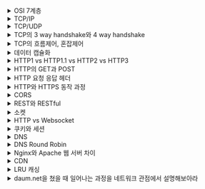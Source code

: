 
<details>
<summary>OSI 7계층</summary>
<div markdown="1">

OSI(Open Systems Interconnection) 모델은 통신 시스템의 설계와 문제 해결을 위한 개념적 모델이다. 이 모델은 통신 시스템을 7개의 계층으로 나누어 각 계층별로 역할과 기능을 정의하고 있다.

1. 물리 계층 (Physical Layer)
    - 전기적, 물리적인 특성을 이용하여 데이터를 전송함
    - 데이터의 비트 단위 전송과 물리적인 매체의 전송 방법을 정의함
2. 데이터 링크 계층 (Data Link Layer)
    - 물리적인 매체를 통해 연결된 두 장치 간의 데이터 전송을 관리함
    - 데이터를 프레임 단위로 나누어 송수신하고, 오류 검출 및 수정을 수행함
3. 네트워크 계층 (Network Layer)
    - 여러 개의 노드들을 거칠 때마다 경로를 찾아주는 역할을 함
    - 데이터의 경로 설정과 전송 방법을 정의함
4. 전송 계층 (Transport Layer)
    - 데이터의 신뢰성 있는 전송을 보장함
    - 오류 검출 및 재전송, 흐름 제어와 혼잡 제어를 수행함
5. 세션 계층 (Session Layer)
    - 양 끝단의 응용 프로세스가 통신을 관리하기 위한 방법을 제공함
    - 데이터 전송을 위한 세션 연결 설정 및 유지, 종료 등의 기능을 수행함
6. 표현 계층 (Presentation Layer)
    - 데이터의 형식을 정의하고, 데이터를 인코딩 및 디코딩함
    - 데이터의 형식 변환, 암호화, 복호화 등의 기능을 수행함
7. 응용 계층 (Application Layer)
    - 최종 사용자가 사용하는 서비스를 제공함
    - HTTP, FTP, SMTP 등과 같은 프로토콜이 이 계층에서 동작함

각 계층은 서로 독립적이고 상호 작용한다. 하위 계층은 상위 계층에 대한 서비스를 제공하고, 상위 계층은 하위 계층에서 제공된 서비스를 이용하여 자신의 서비스를 제공한다. 이러한 계층 구조는 시스템의 모듈화, 개방성, 유지보수성 등을 향상시키는 장점이 있다.

</div>
</details>

<details>
<summary>TCP/IP</summary>
<div markdown="1">


TCP와 IP는 인터넷 프로토콜 스택의 핵심 프로토콜로서, 데이터의 전송을 담당한다.


### TCP
TCP는 데이터의 신뢰성 있는 전송을 보장해준다.
이를 위해 전송 중 발생할 수 있는 오류나 손실을 검사하고 복구하는 기능을 가지고 있다.
TCP는 SYN, ACK, Window Size 등의 정보를 추가하여 데이터 전송의 안정성을 보장한다.


### IP
IP는 인터넷상에서 데이터를 전송하기 위해 사용되는 프로토콜이다.
패킷을 전송할때 패킷에 출발지 IP 주소와 도착지 IP 주소를 IP헤더에 추가해서 전송한다.
이를 사용해서 데이터를 라우팅 하고 목적지에 도달할 수 있도록해준다.
TCP와는 다르게 자체적으로 오류 검사가 복구 기능을 가지고 있지 않다.

### TCP, IP의 역할

두 프로토콜은 서로 보완적인 역할을 수행하며, TCP/IP라는 프로토콜 스택으로 함께 사용된다.

**TCP의 역할**
- **데이터의 신뢰성**을 보장

**IP의 역할**
- 데이터의 경로 설정과 전송을 담당

</div>
</details>

<details>
<summary>TCP/UDP</summary>
<div markdown="1">


|.| TCP       | 	UDP     |
|---|-----------|----------|
|연결 방식| 	연결형 서비스  |	비연결형 서비스|
|패킷 교환| 	가상 회선 방식 |	데이터그램 방식|
|전송 순서 보장| 	보장함      |	보장하지 않음|
|신뢰성| 	높음       |	낮음|
|전송 속도	| 느림        | 	빠름       |

- TCP는 패킷 손실과 오류 감지,복구 등의 기능이 포함되어 있다. 따라서 신뢰성 있는 데이터 전송이 필요한 금융권 서비스에 TCP가 적합하다.
- UDP는 오류 감지나 손실 감지 메커니즘은 없지만, 핸드쉐이크 과정을 제외했기에 전송 속도가 매우 빠르다. 일정량의 손실을 허용하는 비디오 스트리밍 서비스 등에 적합하다.

</div>
</details>

<details>
<summary>TCP의 3 way handshake와 4 way handshake</summary>
<div markdown="1">

TCP의 연결 지향적 특징으로 인해 연결 생성과 연결 종료 시에 매번 핸드쉐이킹 과정을 거친다.

### 3-way handshaking

3-way handshaking은 연결을 생성할때 필요한 과정이다.

<img width="400" alt="3-way handshaking" src="https://user-images.githubusercontent.com/82302520/226425174-6868cb71-ff95-43fa-82fe-6b9db920c32c.png">

1. 요청자가 SYN_SENT 단계에서 랜덤으로 생성한 SYN를 보낸다
2. 수신자는 SYN_RECV 단계에서 요청자의 SYN에 1을 더한 ACK와 랜덤한 SYN를 보낸다
3. 요청자는 ESTABLISHED 단계에서 수신자의 SYN에 1을 더한 ACK를 보낸다
4. 연결 생성 완료

### 4-way handshaking

4-way handshaking은 연결을 종료할때 필요한 과정이다. 연결을 종료하는 핸드쉐이킹이 따로 필요한 이유는 강제로 연결을 종료할 시,
연결이 끊겼다는걸 **상대방이 인지하지 못하고**, 미처 **전송이 완료되지 못한 데이터가 있을 수도 있기 때문이다**.

<img width="400" alt="4-way-handshaking" src="https://user-images.githubusercontent.com/82302520/226425218-21cba66a-0e28-47f5-be22-743245fd0646.png">


1. 요청자가 FIN_WAIT_1 단계에서 FIN과 ACK를 같이 보낸다.
2. 수신자는 CLOSE_WAIT 단계에서 요청자에게 ACK를 보내고 남은 데이터를 보내기 시작한다.
3. 요청자는 수신자의 ACK를 받은 후, 수신자의 데이터 전송이 끝날때까지 대기 한다.
4. 수신자는 데이터 전송이 끝날 경우 LAST_ACK 단계로 진입해서 요청자에게 FIN을 보낸다. 이후 요청자의 ACK이 올때까지 대기
5. 요청자는 FIN을 받고 TIME_WAIT 단계로 진입 후, 수신자에게 ACK 보낸다.
6. 연결 종료

> 4-way handshake에서는 수신측의 남은 데이터를 모두 전송할 수 있도록 half-open 기법이 사용된다는게 중요함. 요청자는 이때 수신 스트림만 열고 수신자의 남은 데이터 처리해준다.

</div>
</details>



<details>
<summary>TCP의 흐름제어, 혼잡제어</summary>
<div markdown="1">


### TCP의 흐름 제어

TCP 연결에서 보통 수신측의 처리 속도보다 송신측의 송신 속도가 더 빠르면 문제가 생긴다. 수신측이 처리하는 동안 요청은 수신측의 수신 버퍼에 쌓이게 되고 버퍼가 꽉차면 마지막에 들어오려는 데이터는 폐기처분 된다.

따라서 송신측은 수신측의 데이터 처리 속도가 얼마인지 미리 파악하고 그에 맞는 양의 데이터를 전송해야 한다. 수신측은 자신이 처리할 수 있는 양을 의미하는 윈도우 크기를 응답 헤더에 담아서 송신측에 전달한다.

### Sliding Window

오늘날의 TCP는 보통 슬라이딩 윈도우 방식을 사용해서 흐름 제어를 구현한다. 송신측은 매번 데이터 전송이 가능한지 체크할 필요 없이, 수신측의 윈도우 사이즈를 알고 있다면 매번 송신 버퍼에서 윈도우 크기 만큼 데이터를 전송하면 된다.

송신측의 윈도우 크기는 3-way handshake 과정에서 결정된다.

송신측은 처음 SYN를 보내고 수신측으로부터 SYN+ACK를 받기까지의 시간을 측정하고 (RTT), 이를 통해서 네트워크 상황 유추한다. 윈도우 크기는 차후 네트워크 상황에 따라 유동적으로 변경된다.

윈도우 크기만큼 전송 후, 수신측으로부터 남은 버퍼공간을 기반으로한 윈도우 사이즈 정보를 받으면 그만큼 window를 밀어서 데이터를 전송시킨다.

> 송신측의 윈도우 사이즈가 결정된 뒤, 수신 측은 매번 얼마의 데이터를 보내면 되는지 알려준다. 그러면 초기 윈도우 사이즈 내에서 계속 윈도우를 넘겨가며 버퍼 내의 데이터를 보낸다. 만약 전송 가능 데이터가 계속 많아지면 네트워크 상황이 좋은 것이므로 윈도우 크기 슬슬 키우면 된다.

### 오류 제어

TCP는 기본적으로 ARQ 기반 오류 제어 사용한다. 보통 이 재전송 과정을 줄이기 위한 방법들을 추가로 사용한다.

수신측이 NACK을 보내는 방법과 ACK의 도착 유무로 판단하는 방법이 있다. 보통은 ACK을 사용한다.

오류가 날 수 있는 3가지 상황
- 송신측이 보낸 데이터가 중간에 유실되어 수신측이 ACK을 안보내는 경우
- 수신측이 ACK을 보냈지만 ACK이 중간에 유실되는 경우
- 송신측이 중복된 ACK를 받는 경우

### 오류 제어 방법 2가지

**Go Back N**

데이터를 연속적으로 보내다가 어느 데이터부터 오류가 발생했는지 검사하는 방법

1. 연속된 데이터를 보낸다.
2. 다 성공적으로 도착했으면 ACK 보냄
3. 만약 중간에 하나라도 유실됐으면 수신측은 그 유실된 데이터 이후의 데이터를 모두 다 버리고 송신측에 어디부터 유실됐는지 알려줌
4. 송신측은 그 유실된 데이터부터의 데이터를 다시 보냄

**Selective Repeat**

Go Back N과 반대로 유실된 데이터만 다시 보내는 방식이다. 선택적으로 재전송 할 수 있기에 효율적이라는 장점이 있지만, 새 데이터를 보내면 별도의 재정렬 과정을 거쳐야 한다는 단점이 있다.

> 재전송이 이득인 상황에서는 Go Back N을 재정렬이 유리한 상황에서는 Selective Repeat을 사용하면 된다.

### 혼잡 제어

네트워크 환경에서 통신 오류가 발생할 경우 기본적인 복구 방식은 재시도이다. 하지만 혼잡상황에서 재시도가 많아지면 혼잡도를 더욱 증가시킬 수 있다. 따라서 혼잡상황에서 송신측은 데이터의 전송량을 유동적으로 조절할 수 있어야 한다.

송신 측은 자신의 최종 윈도우 크기를 정할 때 수신 측이 보내준 윈도우 크기인 수신자 윈도우(RWND), 그리고 자신이 네트워크의 상황을 고려해서 정한 윈도우 크기인 혼잡 윈도우(CWND) 중에서 더 작은 값을 사용한다.

### 혼잡 윈도우 크기 초기화하기

- MSS : 한 세그먼트에 최대로 보낼 수 있는 데이터의 양을 나타내는 값
- MTU(Maximum Transmission Unit) : 한번 통신 때 보낼 수 있는 최대 단위

MSS = MTU - (IP헤더길이 + IP옵션길이) - (TCP헤더길이 + TCP옵션길이)

- TCP 환경에서 기본적인 MTU 크기 : 1500 bytes
- MSS = 1500 - 40 = 1460 Bytes
- 초기 혼잡 위도우 크기 == 1MSS


### 가장 기본적인 혼잡 제어 방법
- AIMD
- Slow Start

**AIMD (Additive Increase / Multicative Decrease)**

네트워크가 문제가 없을때는 혼잡 윈도우의 크기를 1씩 증가시킨다. 하지만 중간에 데이터가 유실되거나 응답이 오지 않는 등의 혼잡 상태 감지되면 혼잡 윈도우 크기를 반으로 줄인다.

> 이 방식은 네트워크에 늦게 참여하는 노드에게 유리

- 이미 대역폭을 많이 사용하고 있는 노드는 혼잡 제어를 통해 윈도우 크기를 반으로 줄일 확률이 높음
- 새로 들어온 노드는 남은 대역폭을 사용해서 본인은 혼잡 윈도우 크기 줄일 수 있다.

AIMD의 문제점 : 현대의 네트워크는 대역폭이 넉넉하다. 하지만 이 방식은 윈도우 크기를 너무 작게 키우기 때문에 네트워크의 대역폭을 제대로 사용하지 못한다.

**Slow Start**

네트워크 대역폭을 제대로 활용하지 못하는 AIMD 방식을 대신해서 윈도우 크기 증가 시 지수적으로 증가시키는 Slow Start 방식이 있다.

- 네트워크 여유로울 시 : 지수적으로 윈도우 크기를 증가
- 혼잡 감지 시 : 윈도우 크기를 1로 줄여버린다

최근의 TCP 에서 사용하는 Tahoe나 Reno가 AIMD와 Slow Start를 적절히 섞어서 사용한다.


### 혼잡 제어 정책 종류

**Tahoe**

<img width="400" alt="스크린샷 2023-02-23 오후 10 49 31" src="https://user-images.githubusercontent.com/82302520/226426571-e6f83cb1-a2d3-462f-ab5e-af8f8252e4b3.png">

- 3 ACK Duplicated나 Timeout 발생하면 1로 줄여버린다.
- 혼잡 상황에서의 문제가 발생했을때의 혼잡 윈도우 크기의 반을 딱 ssthreshold로 다시 잡는다

단점 : 초반 slow start 구간에 키우는데 너무 오래 걸림, 윈도우 크기 1부터 다시 키워야함

**RENO**

<img width="400" alt="스크린샷 2023-02-23 오후 10 49 40" src="https://user-images.githubusercontent.com/82302520/226426601-e503de0b-adb5-42f7-8072-551dbd890787.png">

- 3 ACK Duplicated는 AIMD로 줄이고 ssthreshold도 거기에 맞게 줄인다.
- Timeout은 1로 줄이되 ssthreshold를 반으로 줄이지 않는다.

</div>
</details>

<details>
<summary>데이터 캡슐화</summary>
<div markdown="1">


데이터를 상위나 하위 계층으로 보내는 과정에서 헤더 정보를 덧붙이는 과정을 캡슐화라고 한다. 데이터 송신측에서 데이터를 캡슐화해서 보내면 수신측에서는 다시 역캡슐화 해서 원하는 데이터를 얻는다.

**헤더**
- 캡슐화, 역캡슐화 시에 덧붙이는 출발지 정보, 목적지 정보 또는 오류 체크 등에 필요한 정보
### PDU (Protocol Data Unit)

네트워크에서는 계층마다 데이터 단위를 부르는 이름이 다르다.
- 응용 계층의 데이터 형식 : 메세지
- TCP 헤더가 붙은 데이터 형식 : 세그먼트
- IP 헤더가 붙은 데이터 형식 : 패킷
- 이더넷 헤더와 트레일러가 붙은 데이터 형식 : 프레임

### MTU vs MSS

MTU (Maximum Transmission Unit)
- 한번의 통신으로 보낼 수 있는 데이터의 최대 크기이다. 보통 1500 bytes를 사용한다.

MSS (Maximum Segment Size)
- 한번의 통신으로 보낼 수 있는 순수한 데이터의 크기이다.
- MTU - IP 헤더 (20 bytes) - TCP 헤더 (20 bytes) = 1460 bytes

</div>
</details>


<details>
<summary>HTTP1 vs HTTP1.1 vs HTTP2 vs HTTP3</summary>
<div markdown="1">



### HTTP1
- 커넥션 하나 당 하나의 요청만 보낼 수 있었다
- 매번 요청 하나 보낼때마다 재연결을 위한 핸드셰이크 과정을 거쳐야 했기에 비효율적이었다

### HTTP1.1

- Keep-Alive header를 통해 기존 연결과의 handshake 생략 가능하다, 즉 커넥션을 재사용 가능하다
- 하나의 커넥션에서 여러 요청을 보내는 것이 가능하다
- 하나의 커넥션을 통해 여러 데이터가 동기적인 순서를 가지고 들어온다. 만약 하나가 지연되면 뒤의 요청에 대한 응답도 모두 지연된다. 이를 HOL Blocking이라고 한다.
### HTTP2

- HTTP/2는 하나의 TCP 연결을 통해 여러 데이터 요청을 병렬로 전송할 수 있다. (Multiplexing을 통한 HOL 블로킹 문제 해결)
- HTTP/2는 중복 헤더 프레임을 압축해서 전송한다. 클라이언트와 서버에서 모두 이전 요청에 사용된 헤더 목록을 유지관리함. 모바일과 같이 업로드 대역폭이 상대적으로 작은 경우에는 이런 HTTP 헤더 압축 방법이 특히 유용하다.

### HTTP3 

- UDP 기반의 프로토콜을 사용한다. UDP는 기존의 TCP에서 많은 시간을 잡아먹었던 handshaking 과정이 없기에 낮은 레이턴시를 가진다.
- HTTP3는 Connection Id를 사용해서 클라이언트와 커넥션을 맺는다. IP 기반으로 연결을 맺을 경우, 자주 네트워크가 변경되는 모바일 환경에서는 커넥션이 끊길
확률이 높다. 이는 3-way handshake가 발생할 가능성이 높아진다는 말이고 레이턴시의 증가로 이어진다. HTTP3의 경우 IP와 무관한 랜덤한 값인 Connection Id를 사용하기 때문에 네트워크 변경에 영향을 받지 않고 클라이언트와 연결을 유지할 수 있다.

</div>
</details>

<details>
<summary>HTTP의 GET과 POST</summary>
<div markdown="1">


## 

| 제목 셀1      | GET    | POST        |
|------------|--------|-------------|
| 캐시         | O      | X           |
| 북마크 추가     | O      | X           |
| 데이터 길이 제한  | O      | X           |
| HTTP 응답 코드 | 200 OK | 201 Created |
| 사용 용도      | 리소스 요청 | 리소스 생성      |
| 리소스 전달 방식  | 쿼리 스트링 | HTTP BODY   |
| 멱등성        | O | X   |

</div>
</details>

<details>
<summary>HTTP 요청 응답 헤더</summary>
<div markdown="1">

### HTTP 응답 헤더 주요 항목

**HTTP 버전, 응답 코드**

- HTTP 버전 정보- HTTP 프로토콜에 정의된 응답코드 ex) HTTP/1.1 200 OK

**Server**

- 웹 서버의 정보를 명시 ex) Server : Apache/2.2.24

**Location**

- 응답코드 301, 302 리다이렉션 상태에서 위치 정보를 지정

**Set-Cookie**

- 클라이언트에 저장할 쿠키 정보를 지정

    - Expires : 만료일
    - Secure : HTTPS에서만 사용
    - HttpOnly : 스크립트에서 접근 불가
    - Domain : 같은 도메인에서만 사용

**Expires**

- 해당 리소스의 유효 일시를 지정

**Allow**

- 응답 코드 405 (Method Not Allowed) 상태에서 서버가 제공할 수 있는 HTTP 메서드를 지정

</div>
</details>

<details>
<summary>HTTP와 HTTPS 동작 과정</summary>
<div markdown="1">



SSL 계층은 인터넷에서 데이터를 안전하게 전송하기 위한 프로토콜이다. SSL은 TCP/IP 스택 위에 구현되며 전송 계층과 응용 계층 사이에 위치한다.

SSL은 데이터의 안전성을 보장하기 위해 데이터를 암호화 하고, 인증 및 기밀성의 기능을 제공한다. SSL 사용하면 통신 중에 제 3자가 데이터를 가로채도 데이터가 암호화 되어있기에 인식할 수 없다. 즉, 데이터의 안전성이 보장된다.

### SSL 통신 절차

SSL 계층은 SSL 핸드셰이크 프로토콜과 SSL 레코드 프로토콜로 구성된다.

- SSL 핸드셰이크 프로토콜 : 클라이언트와 서버 간의 SSL 연결을 설정하는 역할이다. 암호화 방식 및 인증서 정보를 교환한다.
- SSL 레코드 프로토콜 : 클라이언트와 서버 간에 실제 데이터를 전송하는 과정이다.

> SSL은 더 나은 기밀성을 제공하는 TLS로 대체되었지만, 아직 예전 웹사이트들은 SSL을 사용하기도 한다.

### SSL 인증 과정

1. 서버는 자신의 정보와 공개키를 CA로 전달한다.
2. CA는 자신의 개인키로 SSL 인증서를 암호화 후 서버에 발급해준다.
3. 서버는 암호화된 SSL 인증서를 웹 브라우저로 보낸다.
4. 웹브라우저는 CA의 개인키로 암호화된 SSL 인증서를 CA의 공개키로 복호화한다.
5. 웹브라우저는 서버의 공개키를 얻어낸다.
6. 웹브라우저는 데이터 암호화에 사용할 비밀키(대칭키)를 서버의 공개키로 암호화 후 서버로 보낸다.
7. 서버는 자신의 개인키로 복호화 후, 데이터 암호화에 사용할 비밀키(대칭키)를 얻어낸다.

### SSL Handshake

TCP 3-way Handshake 과정이 끝난 후, SSL Handshake 과정이 발생한다.

<img width="400" alt="스크린샷 2023-03-20 오후 7 30 16" src="https://user-images.githubusercontent.com/82302520/226424665-e563dece-d45c-4272-b5cc-7bfbc433aad8.png">


1. ClientHello : 클라이언트 측에서 처리 가능한 암호화 알고리즘을 전달해준다.
2. ServerHello : 서버 측에서 한가지 암호화 알고리즘을 선택한다.
3. Certificate : CA의 개인키로 암호화된 SSL 인증서를 브라우져에게 보낸다.
4. ClientKeyExchange : SSL 인증서를 CA의 공개키로 복호화 하고 서버의 공개키를 얻어냄. 이걸로 비밀키를 암호화 후 서버에게 전송.
5. Finished : 서버는 자신의 공개키로 암호화된 비밀키를 자신의 개인키로 복호화하고, 이제 서버와 클라이언트는 암호화에 사용될 대칭키를 둘 다 가지게 됨.

</div>
</details>

<details>
<summary>CORS</summary>
<div markdown="1">

CORS(Cross-Origin Resource Sharing)란, 웹 브라우저에서 실행되는 JavaScript 코드에서 발생하는 보안 상의 이슈 중 하나다.
보안 상의 이유로, 브라우저는 다른 도메인(출저)에 속한 자원(예: 다른 서버에 있는 이미지, 동영상, 스크립트 파일 등)을 자동으로 요청할 수 없다.
이를 Same-Origin Policy(SOP)라고 한다.

### 같은 출저의 기준

> https://www.naver.com:443/mail 에서 443 포트까지가 같은 출저(도메인)이라고 부른다.

하지만, 웹 애플리케이션을 개발하다 보면, 다른 도메인에 있는 자원을 사용해야 하는 경우가 있다. 이를 위해 SOP에는 CORS라는 예외 조항을 둬서 SOP는 위반했더라도 CORS 지켰다면 다른 도메인에서도 데이터를 요청할 수 있도록 만들었다.

### CORS의 동작 원리

1. 웹브라우저가 서버로 요청할때 클라이언트의 출저를 담은 Origin 필드를 헤더에 포함해서 본 요청 이전에 Option 메서드를 통한 예비 요청을 보낸다.
2. 서버는 허용하고자 하는 출저 목록을 Access-Control-Allow-Origin 필드에 담아서 전송한다.
3. 웹브라우저는 서버에서 보낸 Access-Control-Allow-Origin 필드와 Origin 필드를 비교해서 위반 여부 판별한다.
4. 위반 여부를 기준으로 CORS를 위한 안했다면 본 요청을 보내고, 위반했다면 경고창을 띄운뒤 받아온 데이터는 버린다.

CORS는 다른 도메인 간의 자원 공유를 보다 쉽고 안전하게 할 수 있도록 도와주는 기술이다.
하지만, 이를 잘못 구성하면 보안 상의 문제가 발생할 수 있으므로, 적절한 설정이 필요하다.
즉, 웬만하면 Access-Control-Allow-Origin을 * 로 설정하지 말고 필요한 Origin들만 등록해주자

</div>
</details>

<details>
<summary>REST와 RESTful</summary>
<div markdown="1">

REST(Representational State Transfer)는 웹 상의 자원을 이름(URI)으로 구분하여, 해당 자원의 상태(Representational)를 주고 받는 방식을 말한다. REST는 웹의 기존 동작을 이용하며, HTTP 프로토콜을 따르는 모든 플랫폼에서 사용이 가능하다.

RESTful은 REST를 구현하는 웹 서비스의 아키텍처를 의미한다. RESTful은 다음과 같은 원칙들을 따른다.

1. 자원(URI) - 모든 자원은 고유한 ID인 URI를 가지고 있어야 한다.
2. 행위(HTTP Method) - HTTP 프로토콜을 따르는 GET, POST, PUT, DELETE 등의 메소드를 사용하여 자원에 대한 행위를 표현한다.
3. 표현(Representations) - 서버가 클라이언트에게 보내주는 자원은 JSON, XML 등과 같은 포맷을 사용하여 표현된다.
4. 자기서술적 메시지(Self-descriptive message) - 각 요청은 그 자체로 요청에 필요한 모든 정보를 가지고 있어야 한다. 즉, 요청에 대한 설명이 요청 메시지에 포함되어 있어야 한다.
5. 하이퍼미디어(Hypermedia) - 서버는 클라이언트에게 다음에 취할 수 있는 옵션에 대한 링크를 제공해야 한다. (HETAOS)

RESTful 아키텍처를 따르는 웹 서비스는 간단하고 확장성이 좋으며, 서로 다른 클라이언트 플랫폼에서도 사용이 가능하다.

</div>
</details>

<details>
<summary>소켓</summary>
<div markdown="1">


소켓은 네트워크 상에서 돌아가는 두 개의 프로그램 간 양방향 통신의 하나의 엔드포인트이다. 소켓은 포트 번호에 바인딩 되어 TCP 레이어에서 네트워크 통신을 진행하는 애플리케이션을 식별할 수 있게 한다. 소켓은 전송 계층과 응용 계층 사이의 인터페이스 즉, 사용자가 커널을 사용할 수 있도록 추상화를 시켜준다.

프로세스는 소켓을 통해서 외부와 통신을 하게 되는데, 소켓은 리눅스에서 파일로 다루어지며 프로세스는 이 소켓을 사용할때 파일디스크립터를 통해 사용한다.

### 소켓의 종류

**1. 스트림 소켓**

- TCP를 사용하는 연결 지향방식의 소켓이다
- 송수신자의 연결을 보장하여 신뢰성 있는 데이터 전송 가능하게 한다
- 데이터의 순서 보장해준다

**2. 데이터그램 소켓**

- UDP를 사용하는 비연결지향형 소켓이다
- 데이터의 순서와 신뢰성을 보장하지 않는다

### 소켓과 웹소켓의 차이점

- 동작 계층 : 소켓은 TCP, UDP가 속한 4계층에 위치하지만, 웹소켓은 HTTP에 기반하므로 7계층에 위치한다.
- 데이터 형식 : TCP에 기반한 소켓 통신은 바이트 스트림을 통한 데이터 전송을 하지만, 웹소켓 통신은 메세지 형식의 데이터를 다룬다.

> 웹소켓은 소켓 통신에 기반하여 웹 어플리케이션에 맞게 발전된 형태의 통신이다

> 블로그들을 보면 소켓 통신은 양방향 통신, 커넥션 유지가 가능하다고 한다. 하지만, 이건 웹 소켓에 해당하는 이야기인데 HTTP 자체가 TCP 기반으로 동작하고 결국 소켓을 사용하게 되는데 HTTP도 그럼 양방향 통신이 되는것 아닌가..? 스터디에서 해결하기

</div>
</details>


<details>
<summary>HTTP vs Websocket</summary>
<div markdown="1">


웹소켓은 ws 프로토콜을 기반으로 클라이언트와 서버 사이에 지속적인 완전 양방향 연결 스트림을 만들어 주는 기술이다.

### 기존 HTTP를 사용한 실시간 통신 구현 방법

**1. Polling**

클라이언트가 주기적으로 서버에게 데이터를 요청하는 방식을 말한다. 데이터 업데이트 주기가 불분명한 경우, 불필요한 요청으로 인한 부하가 커진다.

**2. Long Polling**

클라이언트가 서버와 연결한 후, 서버 단에서 데이터가 업데이트 될때까지 연결을 유지한다. 만약 데이터가 업데이트 되면 클라이언트로 데이터를 전달한 후 연결을 끊고, 즉시 새로운 요청을 클라이언트로 보낸다.

주로 소규모 실시간 통신 서비스에서 사용된다.

**3. Streaming**

클라이언트가 한번 서버에 연결한 뒤에 계속 이벤트가 발생할때마다 데이터를 전송 받는 기법이다. 실시간으로 데이터를 전달할 수 있고, 불필요한 요청이 발생하지 않지만 단방향 통신만 제공한다.

> 실시간, 양방향 연결 서비스를 제공하기 위해 웹소켓 기술이 사용된다.

### 웹소켓의 동작 방식

웹소켓은 완전한 양방향 통신 (Full Duplex)을 제공한다

- Half Duplex : 양방향 통신이지만 한번에 한쪽만 데이터 전송 가능하다. ex 무전기
- Full Duplex : 한번에 양쪽에서 모두 데이터를 전송할 수 있다.

**웹소켓 동작 순서**

1. 기존 HTTP 핸드쉐이킹 과정을 거쳐서 연결을 맺는다
2. 연결이 생성되면 HTTP 프로토콜에서 ws 프로토콜로 변환한다
3. 웹소켓을 위한 소켓 생성 후 전이중 통신 진행한다

**웹소켓 방식의 장점**

- HTTP의 경우 매 요청마다 핸드셰이크 과정을 거쳐야 하지만, 웹소켓은 한번만 핸드셰이크를 하면 되므로 응답 시간이 줄어든다.
- HTTP 요청을 사용함으로 80 포트와 443 포트 사용 가능하고 HTTP 기능 그대로 사용 가능하다.

### 웹 소켓 관련 고민해볼 주제

<details>
<summary>모바일 환경에서의 웹소켓</summary>
<div markdown="1">

모바일 환경은 데스크탑 웹 환경과 다르게 실시간으로 네트워크 연결 상태가 변한다. 사용자의 이동에 따라 다른 와이파이를 쓰기도 하고 LTE로 전환할수도 있다.
이때 네트워크가 변동되면 클라이언트 쪽에서는 연결을 끊어버린다. 하지만 강제 종료 즉, 4-way handshake 과정을 거치지 않았기 때문에 서버측에서는 연결이 종료된걸 알지 못한다.

따라서 서버에서 데이터를 보내더라도 클라이언트는 데이터를 받지 못한다. 특히 서버가 데이터를 전송했다고 판단하는 기준은 송신 버퍼에 데이터를 썼는지 여부임으로, 클라이언트가 데이터를 받지 않더라도 서버는 성공으로 판단할 수 있다. 따라서 서버는 클라이언트와의 웹 소켓 연결을 주기적으로 확인하기 위한 수단이 필요하다.
이때 대표적인 방법이 주기적으로 서버와 클라이언트가 health를 체크하는 **ping-pong** 방식이다.

</div>
</details>

<details>
<summary>실시간 통신에서는 웹소켓만으로 충분한가</summary>
<div markdown="1">


웹소켓이 실시간 양방향 통신의 가장 좋은 방법이지만, 웹소켓 통신에 문제가 생길 수 있다. 이때를 대비에서 HTTP 기반 Polling 방식의 실시간 데이터 처리 방식도 차선책으로 만들어놔야 한다.
</div>
</details>

</div>
</details>

<details>
<summary>쿠키와 세션</summary>
<div markdown="1">

### 쿠키

쿠키는 서버가 어떤 데이터를 브라우저 측에 저장한 후 다시 그 데이터를 받아오는 기술을 말한다. 서버로부터 쿠키를 응답 받은 브라우저는 해당 쿠키를 클라이언트 컴퓨터의 하드디스크에 저장한다. 쿠키는 유효기간이 정해져 있다면 브라우저가 종료되어도 인증이 유지된다. 클라이언트에 최대 300개까지 쿠키를 저장할 수 있고, 하나의 도메인당 최대 20개의 쿠키를 가질 수 있다. 하나의 쿠키값은 4KB까지 저장된다.

### 쿠키의 사용목적

- 세션 관리(Session Management) : 로그인, 사용자 닉네임, 접속 시간, 장바구니 등의 서버가 알아야할 정보들을 저장한다.
- 개인화(Personalization) : 사용자마다 다르게 그 사람에 적절한 페이지를 보여줌
- 트래킹(Tracking) : 사용자의 행동과 패턴을 분석
 

### 쿠키가 사용되는 예시
- ID 저장, 로그인 상태 유지
- 일주일간 다시 보지 않기.
- 최근 검색한 상품들을 광고에서 추천
- 쇼핑몰 장바구니 기능

### 쿠키의 속성

- Expires : 쿠키의 만료 시간을 지정할 수 있다
- Max-Age : 쿠키의 유효 기간을 지정할 수 있다
- Domain : 브라우저가 쿠키를 전송할 도메인을 지정할 수 있다. 서브 도메인까지 포함
- Path : 쿠키를 돌려보낼 구체적인 경로까지 체크한다. 
- Secure : HTTPS 프로토콜 상에서만 쿠키를 서버로 돌려보낸다.
- HttpOnly : 브라우저에서 자바스크립트를 통해서 쿠키에 접근할 수 있다. 서드파티에서 쿠키에 접근하는 것을 방지

### 쿠키의 단점

쿠키는 여러 보안 이슈들의 원인이 되기도 한다.

- 브라우저 환경에서 쿠키를 쉽게 삭제할 수 있으므로 중요한 데이터는 쿠키에 저장하면 안된다.
- 서버가 가지고 있는 것이 아니라 사용자에게 저장되기 때문에, 임의로 고치거나 지울 수 있고, 가로채기도 쉬워 보안이 취약하다.

### 추가 내용

<details>
<summary>서드 파티 쿠키와 CSRF</summary>
<div markdown="1">

### 서드 파티 쿠키
    
사용자가 접속하고 있는 사이트와 다른 도메인으로 보내지는 쿠키

- www.naver.com이라는 도메인에서 www.daum.net에서 제공하는 img를 호출, 이때 www.daum.net의 쿠키를 가지고 있다면 img 호출 과정에서 쿠키를 보내게 되고, 이를 서드 파티 쿠키라고 한다.

```html
<html>
  <head>
    <title>www.naver.com</title>
    <meta property="og:url" content="https://www.naver.com/" />
  </head>
  <body>
    <img src="https://www.daum.net/image.png" />
  </body>
</html>
```
    
- Referer 헤더와 쿠키에 설정된 도메인이 다른 쿠키라고도 한다. 그렇기 때문에 사용자가 www.naver.com에 걸려있는 www.daum.net 링크를 클릭한 경우에 전송되는 쿠키도 서드 파티 쿠키로 취급된다.

### CSRF

CSRF는 Cross-Site Request Forgery의 약자로 쿠키의 동작 방식을 이용한 공격 방법으로 사용자가 자신의 의지와는 무관하게 공격자가 의도한 행위(수정, 삭제, 등록 등)를 특정 웹사이트에 요청하게 하는 공격을 말한다.
    
**CRRF의 과정**
    
1. 이용자는 웹사이트에 로그인하여 정상적인 쿠키를 발급받는다
2. 공격자는 다음과 같은 링크를 이메일이나 게시판 등의 경로를 통해 이용자에게 전달한다. http://www.geocities.com/attacker. 
3. 공격용 HTML 페이지는 다음과 같은 이미지태그를 가진다. <img src= "https://travel.service.com/travel_update?.src=Korea&.dst=Hell"> 해당 링크는 클릭시 정상적인 경우 출발지와 도착지를 등록하기위한 링크이다. 위의 경우 도착지를 변조하였다.
이용자가 공격용 페이지를 열면, 브라우저는 이미지 파일을 받아오기 위해 공격용 URL을 연다.
이용자의 승인이나 인지 없이 출발지와 도착지가 등록됨으로써 공격이 완료된다. 해당 서비스 페이지는 등록 과정에 대해 단순히 쿠키를 통한 본인확인 밖에 하지 않으므로 공격자가 정상적인 이용자의 수정이 가능하게 된다.
    
    </div>
</details>

### 세션

일정 시간 동안 같은 브라우저로부터 들어오는 요청을 하나의 상태로 보고, 그 상태를 유지시키는 기술. 일정 기간은 웹 브라우저가 종료 되기 전까지를 말한다.

**세션의 동작 순서**

1. 클라이언트가 서버에 접속하면 세션 ID를 발급 받는다.
2. 클라이언트는 세션 ID에 대해 쿠키를 사용해서 브라우저에 가지고 있음
3. 클라이언트는 서버에 요청읇 보낼때 세션 ID를 쿠키에 실어서 같이 보냄
4. 서버는 세션 ID를 전달 받고 세션 저장소에 있는 사용자 정보를 가져옴

### 쿠키와 세션의 차이

- 쿠키는 사용자의 브라우저에 저장이 되고 세션의 서버의 저장소에 저장된다.
- 세션은 브라우저가 종료되면 만료 시간에 상관없이 삭제된다. 반면 쿠키는 만료시간을 정하면 브라우저가 종료되도 사용자 인증 정보가 계속 남아있다.
- 쿠키는 클라이언트가 저장하기 때문에 변질되거나 탈취당할 수 있어서 보안적으로 취약하므로 민감 정보를 저장하면 안된다. 반면 세션은 서버에 사용자 정보가 저장되기 때문에 보안적으로 안전하다.

> 쿠키와 세션은 상반되는 기술이 아니라 서로의 약점을 보완하기 위한 기술로 사용될 수 있다. 예를 들어 탈취당하기 쉽다는 쿠키의 약점을 보완해서 쿠키 내부에 민감 정보 대신 SessionID만 저장해서 전송할 수 있다.

</div>
</details>

<details>
<summary> DNS</summary>
<div markdown="1">


DNS은 인터넷 상에서 도메인 이름을 IP 주소로 변환해주는 시스템이다.

DNS는 계층적 구조로 이루어져 있다. 최상위 계층에서는 .com, .org, .edu, .net 등의 도메인 이름들이 정의되어 있으며, 그 아래 계층에서는 구체적인 도메인 이름들이 정의된다.

DNS는 도메인 이름을 IP 주소로 변환하기 위해 DNS 서버를 사용한다. 일반적으로, 인터넷 서비스 제공자(ISP)는 자신의 DNS 서버를 운영하며, 이 DNS 서버를 통해 사용자가 접속하려는 도메인 이름에 해당하는 IP 주소를 얻어온다. DNS 서버는 요청한 도메인 이름에 대한 IP 주소를 캐싱하여, 동일한 도메인 이름에 대한 다음 요청 시에는 캐시된 IP 주소를 사용하여 빠른 응답을 제공한다.

### DNS 요청 흐름
1. 먼저 PC 내의 DNS 캐시를 뒤진다.
2. PC 내의 hosts 파일을 뒤진다.
3. 공유기가 DNS forwarding 기능을 제공한다면 공유기가 DNS 얻어와준다.
4. 만약 DNS forwarding 기능이 없다면 ISP에서 운영하는 DNS를 뒤져서 원하는 IP를 찾아온다.

> DNS 요청을 매번 실제 DNS 서버가 처리한다면 시간이 많이 걸릴 것이다. 따라서 자주 사용한 주소는 캐시를 통해 빠르게 IP를 얻어올 수 있다.

</div>
</details>

<details>
<summary>DNS Round Robin</summary>
<div markdown="1">

DNS 라운드 로빈(Round Robin)은 DNS(Domain Name System) 서버에서 여러 대의 웹 서버를 등록하고, 요청이 들어올 때마다 순차적으로 웹 서버를 선택하여 요청을 전달하는 방식이다.
이를 통해, 부하 분산(Load Balancing)을 구현할 수 있다.

DNS 라운드 로빈은 다수의 웹 서버를 운영하는 대형 웹 사이트에서, 각각의 웹 서버에 대한 부하를 분산시키기 위해 사용된다. DNS 라운드 로빈 방식에서는, 여러 대의 웹 서버 IP 주소를 DNS 레코드에 등록하고, 클라이언트가 해당 도메인 이름으로 접속을 시도하면 DNS 서버가 등록된 웹 서버 IP 주소 중 하나를 선택하여 응답을 전달한다.

**DNS 라운드 로빈의 장점**
- DNS 라운드 로빈 방식은 구현이 간단하고 비용이 저렴하며, 여러 대의 웹 서버를 사용하는 경우 효과적이다.

**DNS 라운드 로빈의 단점**

- 서버의 수 만큼 공인 IP 주소가 필요하다. -> 로드밸런싱은 공인 IP 하나로 모든 트래픽을 받고 나머지 서버는 사설 IP 사용
- 서버에 장애가 발생해도 감지하지 않고 부하 분산시킨다 -> 로드밸런싱은 주기적으로 서버에 헬스 체크 하지만 DNS 라운드로빈은 체크 안한다.
- DNS 결과를 캐싱하기 때문에 균등한 부하 분산이 어렵다.
- 로드밸런싱 대상인 서버가 모두 동일한 스펙일때 효과가 있다.

### 대안이 될 수 있는 로드밸런싱 알고리즘

- Weighted Round Robin : 웹서버 각각에 가중치를 두고 로드밸런싱을 진행할 수 있다.
- Least Connection : 현재 가장 클라이언트 접속이 적은 서버로 로드밸런싱을 진행한다. 각 서버의 커넥션 수 알아야하므로 라운드 로빈만으로는 구현 불가능


### Route 53을 통한 DNS 로드밸런싱
<img width="400" alt="스크린샷 2023-03-20 오후 8 52 51" src="https://user-images.githubusercontent.com/82302520/226424467-4f2a1e0f-dd5b-460a-b9a2-494bf9b5d34d.png">



기존의 DNS 로드밸런싱은 헬스 체크를 하지 못한다는 단점이 있다. 하지만 AWS의 Route 53은 헬스 체크 기능을 제공한다.

### DNS 로드밸런싱 환경에서의 세션

만약 클라이언트와 특정 서버가 세션을 유지하고 있다면 DNS 로드밸런싱을 통해 다른 IP의 서버에 접속할 경우 세션이 끊어질 수 있다. 따라서 세션 클러스터링 같은 적절한 보완책을 사용해야 한다.

</div>
</details>

<details>
<summary>Nginx와 Apache 웹 서버 차이</summary>
<div markdown="1">


### Apache HTTP Server

Apache Software Foundation에서 만든 웹서버 프로그램이다.

### 주요 특징


**1.스레드/프로세스 기반 구조**

<img width="400" alt="스크린샷 2023-03-21 오후 10 03 14" src="https://user-images.githubusercontent.com/82302520/226614278-feac76d8-1b71-42e7-ae4c-13a7f1f769ff.png">

- Apache는 클라이언트 요청당 하나의 스레드가 처리하는 구조이다.
- 사용자가 많아지면 스레드 생성과 컨텍스트 스위칭 비용이 많이 들게 되고 메모리 및 CPU 낭비가 심해진다.
- 결과적으로 현대의 웹 환경에서 C10K 문제를 해결하지 못한다. 

**2.Multi-Process Module**

PreFork 방식

- 요청이 들어오기 전에 미리 일정량의 자식 프로세스를 생성한 후, 요청이 들어올때마다 할당함. 프로세스가 부족하면 새로 생성한다.
- 프로세스는 서로 메모리 영역을 공유하지 않기 때문에 안정적인 운영이 가능하지만 메모리 소모가 크다.
- 하나의 자식 프로세스가 하나의 쓰레드를 가지고 최대 1024개의 자식 프로세스 가질 수 있다. 
- Apache에서 기본값으로 사용하는 방식이다.

Worker 방식

- 요청이 들어올때마다 쓰레드를 생성해서 처리하는 구조이다.
- 하나의 프로세스는 최대 64개의 쓰레드를 생성 후 사용할 수 있다.
- Mutli CPU 시스템에서 성능이 좋다.
- 쓰레드 간 메모리 공유를 할 수 있으므로 메모리 사용이 효율적이다.

### 단점
- 많은 Connection이 들어오면 컨텍스트 스위칭 과정이 늘어나기 때문에 CPU 부하가 증가한다.
- 들어오는 커넥션 만큼 프로세스를 생성해야 하기 때문에 메모리 부족 현상이 발생 가능하다.
- Apache 서버의 메인 프로세스가 블로킹 되면 다음 요청을 처리하지 못하고 무한 대기 상태에 빠지게 된다.

> 결론적으로 하나의 프로세스/쓰레드가 하나의 커넥션만 처리하기 때문에 C10K를 해결하지 못한다. Nginx는 이를 해결하기 위해 등장했다.

### Nginx

Nginx는 C10K 문제를 해결하기 위해 만들어진 이벤트 기반의 웹 서버 소프트웨어이다.

### Nginx 특징

**이벤트 기반 처리 구조**

<img width="400" alt="스크린샷 2023-03-21 오후 10 01 57" src="https://user-images.githubusercontent.com/82302520/226613911-50ef5049-efc9-4a0b-9f72-aebf4d0dd3f9.png">

- Nginx는 워커 프로세스의 생명주기를 관리하는 마스터 프로세스와 실제 커넥션을 처리하는 워커 프로세스로 구성되어있다.
- 워커 프로세스가 생성될때 지정된 listen 소켓을 배정 받는다. 소켓에 요청이 들어오면 커넥션을 생성하고 처리한다.
- 아파치의 경우 하나의 쓰레드 당 하나의 커넥션이 1대1로 할당되지만, Nginx는 여러 커넥션들이 queue에 적재되고 이벤트 핸들러에서 비동기적으로 처리한다.

요청이 들어오면 OS의 이벤트 큐에 요청들이 쌓인다. 워커 프로세스는 각각 하나의 쓰레드로 구성되어 있고 계속 큐에서 이벤트를 꺼내서 처리한다.

> 이벤트 루프를 사용해서 하나의 쓰레드가 여러 커넥션을 처리할 수 있게 됬고, C10K 문제를 해결할 수 있었다.

### 단점
- Apache 웹 서버보다 지원하는 모듈이 다양하지 않다.

</div>
</details>

<details>
<summary>CDN</summary>
<div markdown="1">


CDN(Content Delivery Network)은 인터넷 사용자가 웹 사이트에 접속할 때, 해당 웹 사이트에 있는 컨텐츠(이미지, 비디오, 문서 등)들을 빠르게 제공하기 위한 분산 네트워크이다.

일반적으로, 웹 사이트에 접속할 때, 해당 웹 사이트가 호스팅되는 서버로부터 모든 컨텐츠를 받아와야 한다.하지만 CDN은 전 세계에 분산된 여러 대의 서버를 사용하여, 해당 컨텐츠를 더 빠르고 효율적으로 제공할 수 있도록 한다.

### CDN의 동작 방식

웹 사이트에서 CDN 사용 설정: 웹 사이트 소유자는 CDN을 사용하도록 설정하고, CDN 공급자로부터 CDN에 대한 엔드포인트 주소를 받는다.

컨텐츠 업로드 및 CDN 캐싱: CDN 공급자는 웹 사이트의 컨텐츠를 캐싱하기 위해 여러 대의 서버를 구축한다. 
웹 사이트 소유자는 CDN 엔드포인트 주소를 이용하여, 컨텐츠를 CDN 서버에 업로드한다.

CDN 요청 및 제공: 사용자가 웹 사이트에 접속하면, 웹 사이트의 HTML 페이지가 CDN 서버로부터 로드된다. 
이 때, HTML 페이지에 포함된 이미지, 비디오, 문서 등의 컨텐츠가 필요한 경우, CDN 서버에서 해당 컨텐츠를 빠르게 제공한다.

CDN을 통해 웹 사이트 소유자는 전 세계 어디서나 빠르게 가장 가까운 CDN 서버에서 컨텐츠를 제공할 수 있으며, 사용자는 웹 사이트에 더 빠르게 접속할 수 있다.
또한, CDN은 웹 사이트의 부하를 분산시켜 서버의 부하를 줄이고, 대역폭 비용을 절감할 수 있는 장점도 있다.

> 유튜브 같이 대형 콘텐츠 제공사들은 세계 곳곳에 있는 CDN 서버를 통해 빠르게 컨텐츠를 제공해준다. 만약 유튜브의 영상을 항상 메인 서버에서 받아와야 했다면 매우 느릴 것이다.

</div>
</details>

<details>
<summary>LRU 캐싱</summary>
<div markdown="1">


LRU (Least Recently Used) 캐싱은 캐시에서 가장 오래 전에 사용된 데이터를 삭제하는 알고리즘이다. 이 알고리즘은 캐시의 크기가 한정되어 있을 때, 캐시에 새로운 데이터가 삽입될 때마다 가장 오래전에 사용된 데이터를 삭제하여 캐시의 용량을 유지하면서 캐시의 효율성을 높일 수 있다.

만약, 캐시에 이미 있는 데이터가 참조되었다면, 해당 데이터의 위치를 가장 최근으로 업데이트한다. 이렇게 함으로써, 최근에 참조된 데이터를 빠르게 접근할 수 있도록 하며, 자주 사용되지 않은 데이터는 캐시에서 삭제된다.

LRU 캐싱은 **캐시의 크기가 한정되어 있을 때**, 캐시에서 가장 오래전에 사용된 데이터를 삭제함으로써 캐시의 공간을 효율적으로 관리할 수 있다. 그러나, 캐시의 크기가 계속해서 증가하거나, 데이터의 접근 패턴이 예측하기 어렵거나, 최근에 사용된 데이터와 오래된 데이터의 구분이 모호한 경우, LRU 캐싱의 효율성이 감소할 수 있다.


</div>
</details>

<details>
<summary>daum.net을 쳤을 때 일어나는 과정을 네트워크 관점에서 설명해보아라</summary>
<div markdown="1">



1. 주소창에 URL을 입력한다.
2. PC 내부의 Hosts file을 찾아본다.
3. PC 내부의 DNS 캐시를 찾아본다.
4. ISP에서 DNS를 조회하고 해당하는 IP를 반환해준다.
5. CDN 서비스가 사용자의 IP를 보고 위치를 판단한다. 그리고 사용자에게 가까운 서버 IP를 알려준다 (GSLB)
6. www.daum.net으로 TCP 커넥션을 맺는다.
7. TCP 연결이 성공하면 HTTP Request를 보낸다.
8. HTTP 응답이 response가 돌아온다.

</div>
</details>




